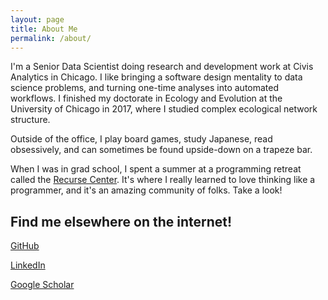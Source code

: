 ```yaml
---
layout: page
title: About Me
permalink: /about/
---
```


I'm a Senior Data Scientist doing research and development work at Civis
Analytics in Chicago. I like bringing a software design mentality to
data science problems, and turning one-time analyses into automated
workflows. I finished my doctorate in Ecology and Evolution at the
University of Chicago in 2017, where I studied complex ecological
network structure.

Outside of the office, I play board games, study Japanese, read
obsessively, and can sometimes be found upside-down on a trapeze bar.

When I was in grad school, I spent a summer at a programming retreat
called the [Recurse Center](https://www.recurse.com/). It's where I
really learned to love thinking like a programmer, and it's an amazing
community of folks. Take a look!

## Find me elsewhere on the internet!
[GitHub](https://github.com/esander91)


[LinkedIn](https://www.linkedin.com/profile/view?id=AAIAAApzv2UBCpUqH-gYsrWn46LuuUACmurwpCE&trk=nav_responsive_tab_profile)


[Google Scholar](https://scholar.google.com/citations?user=8nKpCBYAAAAJ&hl=en&oi=sra)
